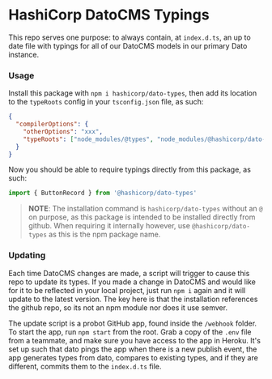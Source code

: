 # HashiCorp DatoCMS Typings

This repo serves one purpose: to always contain, at `index.d.ts`, an up to date file with typings for all of our DatoCMS models in our primary Dato instance.

### Usage

Install this package with `npm i hashicorp/dato-types`, then add its location to the `typeRoots` config in your `tsconfig.json` file, as such:

```json
{
  "compilerOptions": {
    "otherOptions": "xxx",
    "typeRoots": ["node_modules/@types", "node_modules/@hashicorp/dato-types"]
  }
}
```

Now you should be able to require typings directly from this package, as such:

```jsx
import { ButtonRecord } from '@hashicorp/dato-types'
```

> **NOTE**: The installation command is `hashicorp/dato-types` without an `@` on purpose, as this package is intended to be installed directly from github. When requiring it internally however, use `@hashicorp/dato-types` as this is the npm package name.

### Updating

Each time DatoCMS changes are made, a script will trigger to cause this repo to update its types. If you made a change in DatoCMS and would like for it to be reflected in your local project, just run `npm i` again and it will update to the latest version. The key here is that the installation references the github repo, so its not an npm module nor does it use semver.

The update script is a probot GitHub app, found inside the `/webhook` folder. To start the app, run `npm start` from the root. Grab a copy of the `.env` file from a teammate, and make sure you have access to the app in Heroku. It's set up such that dato pings the app when there is a new publish event, the app generates types from dato, compares to existing types, and if they are different, commits them to the `index.d.ts` file.
